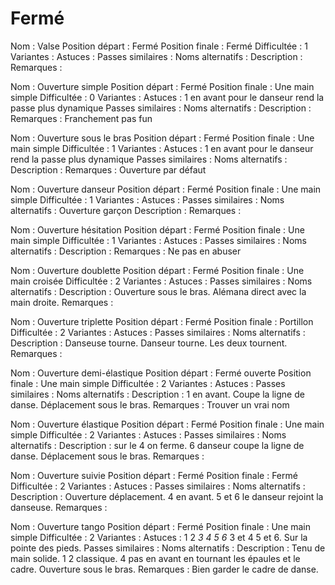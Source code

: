 Fermé
=====

Nom : Valse
Position départ : Fermé 
Position finale : Fermé
Difficultée : 1
Variantes :
Astuces : 
Passes similaires : 
Noms alternatifs : 
Description :
Remarques :


Nom : Ouverture simple
Position départ : Fermé 
Position finale : Une main simple
Difficultée : 0
Variantes :
Astuces : 1 en avant pour le danseur rend la passe plus dynamique 
Passes similaires : 
Noms alternatifs : 
Description :
Remarques : Franchement pas fun


Nom : Ouverture sous le bras
Position départ : Fermé 
Position finale : Une main simple
Difficultée : 1
Variantes :
Astuces : 1 en avant pour le danseur rend la passe plus dynamique 
Passes similaires : 
Noms alternatifs : 
Description :
Remarques : Ouverture par défaut


Nom : Ouverture danseur
Position départ : Fermé 
Position finale : Une main simple
Difficultée : 1
Variantes :
Astuces : 
Passes similaires : 
Noms alternatifs : Ouverture garçon
Description :
Remarques : 


Nom : Ouverture hésitation
Position départ : Fermé 
Position finale : Une main simple
Difficultée : 1
Variantes :
Astuces : 
Passes similaires : 
Noms alternatifs : 
Description :
Remarques : Ne pas en abuser


Nom : Ouverture doublette
Position départ : Fermé 
Position finale : Une main croisée
Difficultée : 2
Variantes : 
Astuces : 
Passes similaires : 
Noms alternatifs : 
Description : Ouverture sous le bras. Alémana direct avec la main droite.
Remarques : 


Nom : Ouverture triplette
Position départ : Fermé 
Position finale : Portillon
Difficultée : 2
Variantes : 
Astuces : 
Passes similaires : 
Noms alternatifs : 
Description : Danseuse tourne. Danseur tourne. Les deux tournent.
Remarques : 


Nom : Ouverture demi-élastique
Position départ : Fermé ouverte 
Position finale : Une main simple
Difficultée : 2
Variantes : 
Astuces : 
Passes similaires : 
Noms alternatifs : 
Description : 1 en avant. Coupe la ligne de danse. Déplacement sous le bras.
Remarques : Trouver un vrai nom


Nom : Ouverture élastique
Position départ : Fermé 
Position finale : Une main simple
Difficultée : 2
Variantes : 
Astuces : 
Passes similaires : 
Noms alternatifs : 
Description : sur le 4 on ferme. 6 danseur coupe la ligne de danse. Déplacement sous le bras.
Remarques : 


Nom : Ouverture suivie
Position départ : Fermé 
Position finale : Fermé
Difficultée : 2
Variantes : 
Astuces : 
Passes similaires : 
Noms alternatifs : 
Description : Ouverture déplacement. 4 en avant. 5 et 6 le danseur rejoint la danseuse.
Remarques : 


Nom : Ouverture tango
Position départ : Fermé 
Position finale : Une main simple
Difficultée : 2
Variantes : 
Astuces : 1 2 *3* *4* *5* *6* 3 et 4 5 et 6. Sur la pointe des pieds.
Passes similaires : 
Noms alternatifs : 
Description : Tenu de main solide. 1 2 classique. 4 pas en avant en tournant les épaules et le cadre. Ouverture sous le bras. 
Remarques : Bien garder le cadre de danse.

